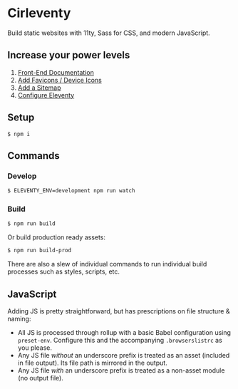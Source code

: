 # Cirleventy

Build static websites with 11ty, Sass for CSS, and modern JavaScript.

## Increase your power levels

1. [Front-End Documentation](https://spiderpig86.github.io/Cirrus/)
1. [Add Favicons / Device Icons](https://realfavicongenerator.net/)
2. [Add a Sitemap](https://developers.google.com/search/docs/advanced/sitemaps/build-sitemap)
3. [Configure Eleventy](https://www.11ty.dev/docs/watch-serve/)

## Setup

```shell
$ npm i
```

## Commands

### Develop

```sh
$ ELEVENTY_ENV=development npm run watch
```

### Build

```sh
$ npm run build
```

Or build production ready assets:

```sh
$ npm run build-prod
```

There are also a slew of individual commands to run individual build processes such as styles, scripts, etc.

## JavaScript

Adding JS is pretty straightforward, but has prescriptions on file structure & naming:

-   All JS is processed through rollup with a basic Babel configuration using `preset-env`. Configure this and the accompanying `.browserslistrc` as you please.
-   Any JS file _without_ an underscore prefix is treated as an asset (included in file output). Its file path is mirrored in the output.
-   Any JS file _with_ an underscore prefix is treated as a non-asset module (no output file).
